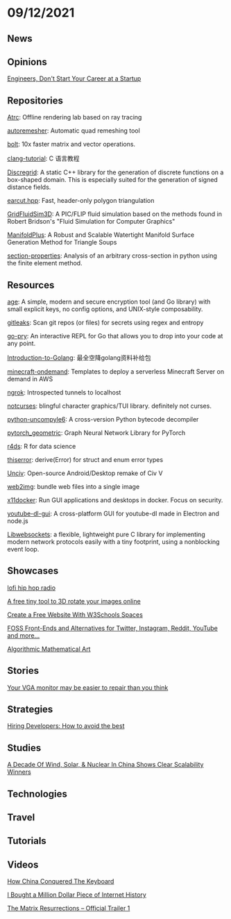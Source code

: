 # 09/12/2021

## News

## Opinions
[Engineers, Don't Start Your Career at a Startup](https://cushychicken.github.io/dont-join-a-startup-fresh-out-of-college/)

## Repositories
[Atrc](https://github.com/AirGuanZ/Atrc): Offline rendering lab based on ray tracing

[autoremesher](https://github.com/huxingyi/autoremesher): Automatic quad remeshing tool

[bolt](https://github.com/dblalock/bolt): 10x faster matrix and vector operations.

[clang-tutorial](https://github.com/wangdoc/clang-tutorial): C 语言教程

[Discregrid](https://github.com/InteractiveComputerGraphics/Discregrid): A static C++ library for the generation of discrete functions on a box-shaped domain. This is especially suited for the generation of signed distance fields.

[earcut.hpp](https://github.com/mapbox/earcut.hpp): Fast, header-only polygon triangulation

[GridFluidSim3D](https://github.com/rlguy/GridFluidSim3D): A PIC/FLIP fluid simulation based on the methods found in Robert Bridson's "Fluid Simulation for Computer Graphics"

[ManifoldPlus](https://github.com/hjwdzh/ManifoldPlus): A Robust and Scalable Watertight Manifold Surface Generation Method for Triangle Soups

[section-properties](https://github.com/robbievanleeuwen/section-properties): Analysis of an arbitrary cross-section in python using the finite element method.

## Resources
[age](https://github.com/FiloSottile/age): A simple, modern and secure encryption tool (and Go library) with small explicit keys, no config options, and UNIX-style composability.

[gitleaks](https://github.com/zricethezav/gitleaks): Scan git repos (or files) for secrets using regex and entropy

[go-pry](https://github.com/d4l3k/go-pry): An interactive REPL for Go that allows you to drop into your code at any point.

[Introduction-to-Golang](https://github.com/0voice/Introduction-to-Golang): 最全空降golang资料补给包

[minecraft-ondemand](https://github.com/doctorray117/minecraft-ondemand): Templates to deploy a serverless Minecraft Server on demand in AWS

[ngrok](https://github.com/inconshreveable/ngrok): Introspected tunnels to localhost

[notcurses](https://github.com/dankamongmen/notcurses): blingful character graphics/TUI library. definitely not curses.

[python-uncompyle6](https://github.com/rocky/python-uncompyle6): A cross-version Python bytecode decompiler

[pytorch_geometric](https://github.com/rusty1s/pytorch_geometric): Graph Neural Network Library for PyTorch

[r4ds](https://github.com/hadley/r4ds): R for data science

[thiserror](https://github.com/dtolnay/thiserror): derive(Error) for struct and enum error types

[Unciv](https://github.com/yairm210/Unciv): Open-source Android/Desktop remake of Civ V

[web2img](https://github.com/etherdream/web2img): bundle web files into a single image

[x11docker](https://github.com/mviereck/x11docker): Run GUI applications and desktops in docker. Focus on security.

[youtube-dl-gui](https://github.com/jely2002/youtube-dl-gui): A cross-platform GUI for youtube-dl made in Electron and node.js

[Libwebsockets](https://libwebsockets.org/): a flexible, lightweight pure C library for implementing modern network protocols easily with a tiny footprint, using a nonblocking event loop.

## Showcases
[lofi hip hop radio](https://www.focusli.com/)

[A free tiny tool to 3D rotate your images online](https://www.3dtransformer.com/)

[Create a Free Website With W3Schools Spaces](https://www.w3schools.com/spaces/)

[FOSS Front-Ends and Alternatives for Twitter, Instagram, Reddit, YouTube and more…](https://www.funkyspacemonkey.com/foss-front-ends-and-alternatives-for-twitter-instagram-reddit-youtube-and-more)

[Algorithmic Mathematical Art](http://xahlee.info/math/algorithmic_math_art.html)

## Stories
[Your VGA monitor may be easier to repair than you think](https://www.cnx-software.com/2021/09/06/how-to-repair-vga-monitor-flatron-w1934s/)

## Strategies
[Hiring Developers: How to avoid the best](https://www.getparthenon.com/blog/how-to-avoid-hiring-the-best-developers/)

## Studies
[A Decade Of Wind, Solar, & Nuclear In China Shows Clear Scalability Winners](https://cleantechnica.com/2021/09/05/a-decade-of-wind-solar-nuclear-in-china-shows-clear-scalability-winners/)

## Technologies

## Travel

## Tutorials

## Videos
[How China Conquered The Keyboard](https://www.youtube.com/watch?v=hBDwXipHykQ)

[I Bought a Million Dollar Piece of Internet History](https://www.youtube.com/watch?v=VuJFvgfBV54)

[The Matrix Resurrections – Official Trailer 1](https://www.youtube.com/watch?v=9ix7TUGVYIo)
